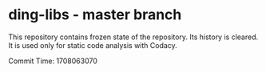 # ding-libs - master branch

This repository contains frozen state of the repository.
Its history is cleared. It is used only for static code
analysis with Codacy.

Commit Time: 1708063070